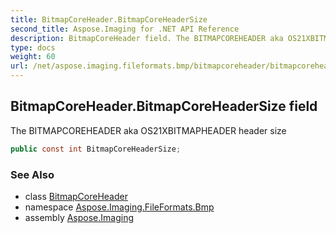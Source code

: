 ```yaml
---
title: BitmapCoreHeader.BitmapCoreHeaderSize
second_title: Aspose.Imaging for .NET API Reference
description: BitmapCoreHeader field. The BITMAPCOREHEADER aka OS21XBITMAPHEADER header size
type: docs
weight: 60
url: /net/aspose.imaging.fileformats.bmp/bitmapcoreheader/bitmapcoreheadersize/
---
```

## BitmapCoreHeader.BitmapCoreHeaderSize field

The BITMAPCOREHEADER aka OS21XBITMAPHEADER header size

```csharp
public const int BitmapCoreHeaderSize;
```

### See Also

* class [BitmapCoreHeader](../)
* namespace [Aspose.Imaging.FileFormats.Bmp](../../bitmapcoreheader/)
* assembly [Aspose.Imaging](../../../)


